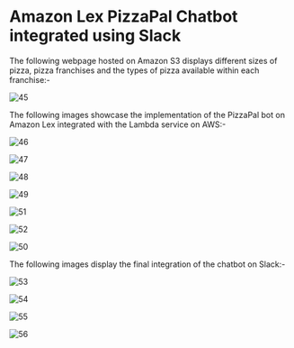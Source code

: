 # Amazon Lex PizzaPal Chatbot integrated using Slack 

The following webpage hosted on Amazon S3 displays different sizes of pizza, pizza franchises and the types of pizza available within each franchise:-

![45](https://github.com/anvita-kumar30/Amazon_Lex_PizzaPalChatBot/assets/109106936/ea880c0d-8052-4e1c-96ec-12693219887a)

The following images showcase the implementation of the PizzaPal bot on Amazon Lex integrated with the Lambda service on AWS:-

![46](https://github.com/anvita-kumar30/Amazon_Lex_PizzaPalChatBot/assets/109106936/61e3f2e7-7ad4-416b-819d-f194d3e753bb)

![47](https://github.com/anvita-kumar30/Amazon_Lex_PizzaPalChatBot/assets/109106936/ccb555c7-6edf-4cc9-8db9-b60cf39f6734)

![48](https://github.com/anvita-kumar30/Amazon_Lex_PizzaPalChatBot/assets/109106936/2ed88d7c-2a14-4491-83bc-e4e646f25e9d)

![49](https://github.com/anvita-kumar30/Amazon_Lex_PizzaPalChatBot/assets/109106936/037a2ffd-9fd0-4643-bc62-7e7d0e011435)

![51](https://github.com/anvita-kumar30/Amazon_Lex_PizzaPalChatBot/assets/109106936/cad724b1-04b7-4ba1-8ae8-fc2a30c8dce9)

![52](https://github.com/anvita-kumar30/Amazon_Lex_PizzaPalChatBot/assets/109106936/0b9d7583-55b6-4117-af24-d76f114395f7)

![50](https://github.com/anvita-kumar30/Amazon_Lex_PizzaPalChatBot/assets/109106936/f71f124e-3344-445a-ac89-b9a78b075ad1)

The following images display the final integration of the chatbot on Slack:-

![53](https://github.com/anvita-kumar30/Amazon_Lex_PizzaPalChatBot/assets/109106936/85a07e24-7b62-4013-bd06-75c83edf796d)

![54](https://github.com/anvita-kumar30/Amazon_Lex_PizzaPalChatBot/assets/109106936/1ecadff1-0d6b-4a26-aa5e-52c4521099d6)

![55](https://github.com/anvita-kumar30/Amazon_Lex_PizzaPalChatBot/assets/109106936/bdbce492-320f-43e2-90ba-35d3bcd188d7)

![56](https://github.com/anvita-kumar30/Amazon_Lex_PizzaPalChatBot/assets/109106936/6532860e-3cea-407e-b362-3fe6004615e7)
